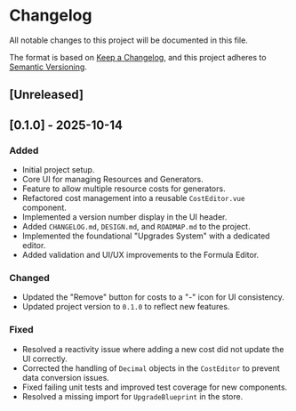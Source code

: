 # Changelog

All notable changes to this project will be documented in this file.

The format is based on [Keep a Changelog](https://keepachangelog.com/en/1.0.0/),
and this project adheres to [Semantic Versioning](https://semver.org/spec/v2.0.0.html).

## [Unreleased]

## [0.1.0] - 2025-10-14

### Added
- Initial project setup.
- Core UI for managing Resources and Generators.
- Feature to allow multiple resource costs for generators.
- Refactored cost management into a reusable `CostEditor.vue` component.
- Implemented a version number display in the UI header.
- Added `CHANGELOG.md`, `DESIGN.md`, and `ROADMAP.md` to the project.
- Implemented the foundational "Upgrades System" with a dedicated editor.
- Added validation and UI/UX improvements to the Formula Editor.

### Changed
- Updated the "Remove" button for costs to a "-" icon for UI consistency.
- Updated project version to `0.1.0` to reflect new features.

### Fixed
- Resolved a reactivity issue where adding a new cost did not update the UI correctly.
- Corrected the handling of `Decimal` objects in the `CostEditor` to prevent data conversion issues.
- Fixed failing unit tests and improved test coverage for new components.
- Resolved a missing import for `UpgradeBlueprint` in the store.